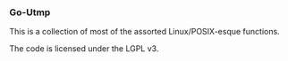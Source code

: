 ### Go-Utmp

This is a collection of most of the assorted Linux/POSIX-esque functions.

The code is licensed under the LGPL v3.